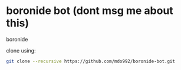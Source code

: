 # boronide bot (dont msg me about this)

boronide

clone using:
```sh
git clone --recursive https://github.com/mdo992/boronide-bot.git
```
